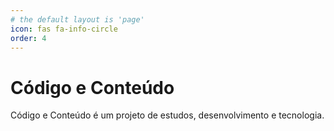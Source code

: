 ```yaml
---
# the default layout is 'page'
icon: fas fa-info-circle
order: 4
---
```


# Código e Conteúdo

Código e Conteúdo é um projeto de estudos, desenvolvimento e tecnologia.